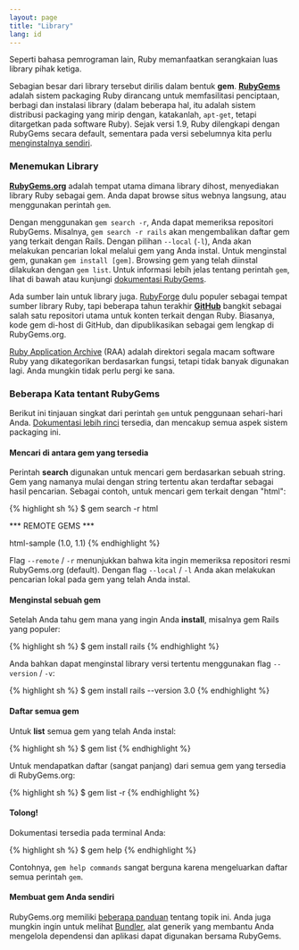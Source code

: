 ```yaml
---
layout: page
title: "Library"
lang: id
---
```


Seperti bahasa pemrograman lain, Ruby memanfaatkan serangkaian luas
library pihak ketiga.

Sebagian besar dari library tersebut dirilis dalam bentuk **gem**.
[**RubyGems**][1] adalah sistem packaging Ruby dirancang untuk
memfasilitasi penciptaan, berbagi dan instalasi library (dalam beberapa
hal, itu adalah sistem distribusi packaging yang mirip dengan, katakanlah,
`apt-get`, tetapi ditargetkan pada software Ruby). Sejak versi 1.9, Ruby
dilengkapi dengan RubyGems secara default, sementara pada versi sebelumnya
kita perlu [menginstalnya sendiri][2].

### Menemukan Library

[**RubyGems.org**][3] adalah tempat utama dimana library dihost, menyediakan
library Ruby sebagai gem. Anda dapat browse situs webnya langsung, atau
menggunakan perintah `gem`.

Dengan menggunakan `gem search -r`, Anda dapat memeriksa repositori RubyGems.
Misalnya, `gem search -r rails` akan mengembalikan daftar gem yang terkait
dengan Rails. Dengan pilihan `--local` (`-l`), Anda akan melakukan pencarian lokal
melalui gem yang Anda instal. Untuk menginstal gem, gunakan `gem install
[gem]`. Browsing gem yang telah diinstal dilakukan dengan `gem list`. Untuk informasi
lebih jelas tentang perintah `gem`, lihat di bawah atau kunjungi [dokumentasi RubyGems][1].

Ada sumber lain untuk library juga. [RubyForge][4] dulu populer sebagai
tempat sumber library Ruby, tapi beberapa tahun terakhir [**GitHub**][5] bangkit
sebagai salah satu repositori utama untuk konten terkait dengan Ruby. Biasanya,
kode gem di-host di GitHub, dan dipublikasikan sebagai gem lengkap di RubyGems.org.

[Ruby Application Archive][6] (RAA) adalah direktori segala macam software Ruby
yang dikategorikan berdasarkan fungsi, tetapi tidak banyak digunakan lagi.
Anda mungkin tidak perlu pergi ke sana.

### Beberapa Kata tentant RubyGems

Berikut ini tinjauan singkat dari perintah `gem` untuk penggunaan sehari-hari Anda.
[Dokumentasi lebih rinci][7] tersedia, dan mencakup semua aspek sistem packaging ini.

#### Mencari di antara gem yang tersedia

Perintah **search** digunakan untuk mencari gem berdasarkan sebuah string.
Gem yang namanya mulai dengan string tertentu akan terdaftar sebagai hasil pencarian.
Sebagai contoh, untuk mencari gem terkait dengan "html":

{% highlight sh %}
$ gem search -r html

*** REMOTE GEMS ***

html-sample (1.0, 1.1)
{% endhighlight %}

Flag `--remote` / `-r` menunjukkan bahwa kita ingin memeriksa repositori
resmi RubyGems.org (default). Dengan flag `--local` / `-l` Anda akan
melakukan pencarian lokal pada gem yang telah Anda instal.

#### Menginstal sebuah gem

Setelah Anda tahu gem mana yang ingin Anda **install**, misalnya gem
Rails yang populer:

{% highlight sh %}
$ gem install rails
{% endhighlight %}

Anda bahkan dapat menginstal library versi tertentu menggunakan flag
`--version` / `-v`:

{% highlight sh %}
$ gem install rails --version 3.0
{% endhighlight %}

#### Daftar semua gem

Untuk **list** semua gem yang telah Anda instal:

{% highlight sh %}
$ gem list
{% endhighlight %}

Untuk mendapatkan daftar (sangat panjang) dari semua gem yang
tersedia di RubyGems.org:

{% highlight sh %}
$ gem list -r
{% endhighlight %}

#### Tolong!

Dokumentasi tersedia pada terminal Anda:

{% highlight sh %}
$ gem help
{% endhighlight %}

Contohnya, `gem help commands` sangat berguna karena mengeluarkan
daftar semua perintah `gem`.

#### Membuat gem Anda sendiri

RubyGems.org memiliki [beberapa panduan][8] tentang topik ini. Anda juga
mungkin ingin untuk melihat [Bundler][9], alat generik yang membantu
Anda mengelola dependensi dan aplikasi dapat digunakan bersama RubyGems.


[1]: http://docs.rubygems.org
[2]: http://rubygems.org/pages/download
[3]: http://rubygems.org
[4]: http://rubyforge.org/
[5]: http://github.com
[6]: http://raa.ruby-lang.org/
[7]: http://docs.rubygems.org/
[8]: http://guides.rubygems.org
[9]: http://gembundler.com

